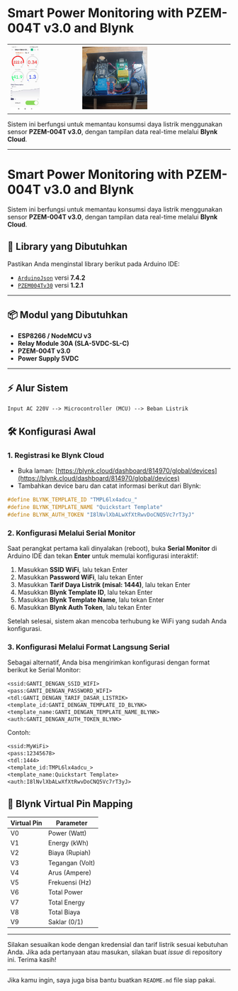 # Smart Power Monitoring with PZEM-004T v3.0 and Blynk

<table>
<tr>
  <td><img src="https://github.com/fajarlabs/Power_meter_ESP8266/blob/master/screenshoot/WhatsApp%20Image%202025-06-23%20at%2000.09.13_924c5ff7.jpg" width="45%" alt="Monitoring Screenshot 1"></td>
  <td><img src="https://github.com/fajarlabs/Power_meter_ESP8266/blob/master/screenshoot/WhatsApp%20Image%202025-06-23%20at%2000.17.37_78426eb4.jpg" width="45%" alt="Monitoring Screenshot 2"></td>
</tr>
</table>



Sistem ini berfungsi untuk memantau konsumsi daya listrik menggunakan sensor **PZEM-004T v3.0**, dengan tampilan data real-time melalui **Blynk Cloud**.

---

# Smart Power Monitoring with PZEM-004T v3.0 and Blynk

Sistem ini berfungsi untuk memantau konsumsi daya listrik menggunakan sensor **PZEM-004T v3.0**, dengan tampilan data real-time melalui **Blynk Cloud**.

## 🧰 Library yang Dibutuhkan

Pastikan Anda menginstal library berikut pada Arduino IDE:

* [`ArduinoJson`](https://arduinojson.org/) versi **7.4.2**
* [`PZEM004Tv30`](https://github.com/mandulaj/PZEM-004T-v30) versi **1.2.1**

---

## 📦 Modul yang Dibutuhkan

- **ESP8266 / NodeMCU v3**
- **Relay Module 30A (SLA-5VDC-SL-C)**
- **PZEM-004T v3.0**
- **Power Supply 5VDC**

---

## ⚡ Alur Sistem

```
Input AC 220V --> Microcontroller (MCU) --> Beban Listrik
```

## 🛠️ Konfigurasi Awal

### 1. Registrasi ke Blynk Cloud

* Buka laman: [https://blynk.cloud/dashboard/814970/global/devices](https://blynk.cloud/dashboard/814970/global/devices)
* Tambahkan device baru dan catat informasi berikut dari Blynk:

```cpp
#define BLYNK_TEMPLATE_ID "TMPL6lx4adcu_"
#define BLYNK_TEMPLATE_NAME "Quickstart Template"
#define BLYNK_AUTH_TOKEN "I8lNvlXbALwXfXtRwvDoCNQ5Vc7rT3yJ"
```

### 2. Konfigurasi Melalui Serial Monitor

Saat perangkat pertama kali dinyalakan (reboot), buka **Serial Monitor** di Arduino IDE dan tekan **Enter** untuk memulai konfigurasi interaktif:

1. Masukkan **SSID WiFi**, lalu tekan Enter
2. Masukkan **Password WiFi**, lalu tekan Enter
3. Masukkan **Tarif Daya Listrik (misal: 1444)**, lalu tekan Enter
4. Masukkan **Blynk Template ID**, lalu tekan Enter
5. Masukkan **Blynk Template Name**, lalu tekan Enter
6. Masukkan **Blynk Auth Token**, lalu tekan Enter

Setelah selesai, sistem akan mencoba terhubung ke WiFi yang sudah Anda konfigurasi.

### 3. Konfigurasi Melalui Format Langsung Serial

Sebagai alternatif, Anda bisa mengirimkan konfigurasi dengan format berikut ke Serial Monitor:

```text
<ssid:GANTI_DENGAN_SSID_WIFI>
<pass:GANTI_DENGAN_PASSWORD_WIFI>
<tdl:GANTI_DENGAN_TARIF_DASAR_LISTRIK>
<template_id:GANTI_DENGAN_TEMPLATE_ID_BLYNK>
<template_name:GANTI_DENGAN_TEMPLATE_NAME_BLYNK>
<auth:GANTI_DENGAN_AUTH_TOKEN_BLYNK>
```

Contoh:

```text
<ssid:MyWiFi>
<pass:12345678>
<tdl:1444>
<template_id:TMPL6lx4adcu_>
<template_name:Quickstart Template>
<auth:I8lNvlXbALwXfXtRwvDoCNQ5Vc7rT3yJ>
```

## 📡 Blynk Virtual Pin Mapping

| Virtual Pin | Parameter       |
| ----------- | --------------- |
| V0          | Power (Watt)    |
| V1          | Energy (kWh)    |
| V2          | Biaya (Rupiah)  |
| V3          | Tegangan (Volt) |
| V4          | Arus (Ampere)   |
| V5          | Frekuensi (Hz)  |
| V6          | Total Power     |
| V7          | Total Energy    |
| V8          | Total Biaya     |
| V9          | Saklar (0/1)    |

---

Silakan sesuaikan kode dengan kredensial dan tarif listrik sesuai kebutuhan Anda.
Jika ada pertanyaan atau masukan, silakan buat *issue* di repository ini. Terima kasih!

---

Jika kamu ingin, saya juga bisa bantu buatkan `README.md` file siap pakai.
